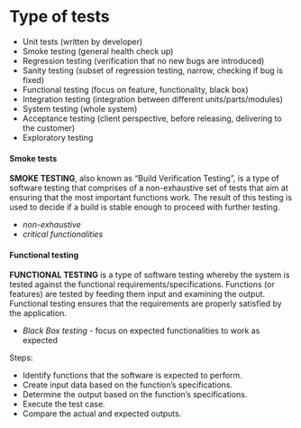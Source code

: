 # Type of tests

- Unit tests (written by developer)
- Smoke testing (general health check up)
- Regression testing (verification that no new bugs are introduced)
- Sanity testing (subset of regression testing, narrow, checking if bug is fixed)
- Functional testing (focus on feature, functionality, black box)
- Integration testing (integration between different units/parts/modules)
- System testing (whole system)
- Acceptance testing (client perspective, before releasing, delivering to the customer)
- Exploratory testing

#### Smoke tests

**SMOKE TESTING**, also known as “Build Verification Testing”, is a type of software testing that comprises of a non-exhaustive set of tests that aim at ensuring that the most important functions work. The result of this testing is used to decide if a build is stable enough to proceed with further testing.

- *non-exhaustive*
- *critical functionalities*

#### Functional testing

**FUNCTIONAL TESTING** is a type of software testing whereby the system is tested against the functional requirements/specifications.
Functions (or features) are tested by feeding them input and examining the output. Functional testing ensures that the requirements are properly satisfied by the application.

- *Black Box testing* - focus on expected functionalities to work as expected

Steps:

- Identify functions that the software is expected to perform.
- Create input data based on the function’s specifications.
- Determine the output based on the function’s specifications.
- Execute the test case.
- Compare the actual and expected outputs.
